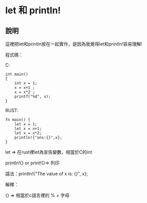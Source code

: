 # let 和 println!

## 說明
這裡把let和println放在一起實作，是因為我覺得let和println!容易理解!

程式碼：


C:

```
int main()
{
    int x = 1;
    x = x+1 ;
    x = x*2 ;
    printf("%d", x);
}
```
RUST:

```
fn main() {
    let x = 1;
    let x = x+1;
    let x = x*2;
    println!{"ans:{}",x};
}

```
let => 在rust裡let為宣告變數，相當於C的int

println!{} or print!{}=> 列印

語法：println!{"The value of x is: {}", x};

解釋：

{} => 相當於c語言裡的 % + 字母



